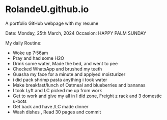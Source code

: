 # RolandeU.github.io
A portfolio GitHub webpage with my resume

Date: Monday, 25th March, 2024
Occasion: HAPPY PALM SUNDAY

My daily Routine:
- Woke up 7:56am
- Pray and had some H2O
- Drink some water, Made the bed, and went to pee
- Checked WhatsApp and brushed my teeth
- Guasha my face for a minute and applyed moisturizer 
- i did pack shrimp pasta anything i took water
- Make breakfast/lunch of Oatmeal and blueberries and bananas 
- I took Lyft and LC picked me up from work
- Get to work and give my all in I did zone, Freight z rack and 3 domestic u-bots
- Get back and have /LC made dinner
- Wash dishes , Read 30 pages and commit
